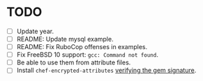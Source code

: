 TODO
====

* [ ] Update year.
* [ ] README: Update mysql example.
* [ ] README: Fix RuboCop offenses in examples.
* [ ] Fix FreeBSD 10 support: `gcc: Command not found`.
* [ ] Be able to use them from attribute files.
* [ ] Install `chef-encrypted-attributes` [verifying the gem signature](http://onddo.github.io/chef-encrypted-attributes/#using-signed-gems).

